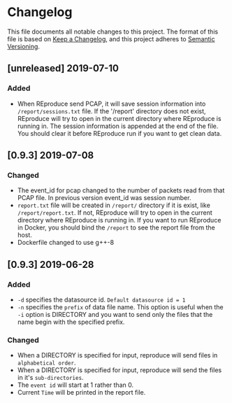 # Changelog

This file documents all notable changes to this project. The format of this file
is based on [Keep a Changelog](https://keepachangelog.com/en/1.0.0/), and this
project adheres to [Semantic Versioning](https://semver.org/spec/v2.0.0.html).



## [unreleased] 2019-07-10

### Added

- When REproduce send PCAP, it will save session information into `/report/sessions.txt` file.
  If the '/report' directory does not exist, REproduce will try to open in the current directory where REproduce is running in.
  The session information is appended at the end of the file.
  You should clear it before REproduce run if you want to get clean data.



## [0.9.3] 2019-07-08

### Changed
- The event_id for pcap changed to the number of packets read from that PCAP file.
  In previous version event_id was session number.
- `report.txt` file will be created in `/report/` directory if it is exist, like `/report/report.txt`.
  If not, REproduce will try to open in the current directory where REproduce is running in.
  If you want to run REproduce in Docker, you should bind the `/report` to see the report file from the host.
- Dockerfile changed to use g++-8



## [0.9.3] 2019-06-28

### Added

- `-d` specifies the datasource id. `Default datasource id = 1`
- `-n` specifies the `prefix` of data file name. This option is
 useful when the `-i` option is DIRECTORY and you want to send
 only the files that the name begin with the specified prefix.

### Changed

- When a DIRECTORY is specified for input, reproduce will send files in `alphabetical order`.
- When a DIRECTORY is specified for input, reproduce will send the files in it's `sub-directories`.
- The `event id` will start at 1 rather than 0.
- Current `Time` will be printed in the report file.
